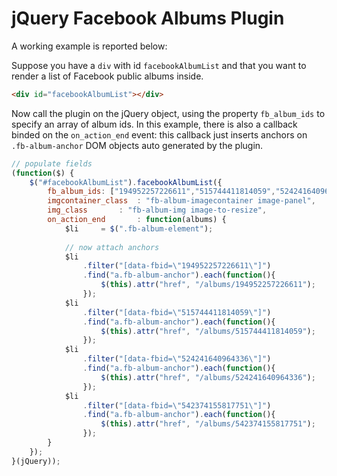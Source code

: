 # jQuery Facebook Albums Plugin

A working example is reported below:

Suppose you have a `div` with id `facebookAlbumList` and that you want to render a list of Facebook public albums inside.
```html
<div id="facebookAlbumList"></div>
```

Now call the plugin on the jQuery object, using the property `fb_album_ids` to specify an array of album ids.
In this example, there is also a callback binded on the `on_action_end` event: this callback just inserts anchors on `.fb-album-anchor` DOM objects auto generated by the plugin.

```javascript
// populate fields
(function($) {
	$("#facebookAlbumList").facebookAlbumList({
		fb_album_ids: ["194952257226611","515744411814059","524241640964336","542374155817751"],
		imgcontainer_class	: "fb-album-imagecontainer image-panel",
		img_class		: "fb-album-img image-to-resize",
		on_action_end		: function(albums) {				
			$li		= $(".fb-album-element");
		
			// now attach anchors
			$li
  				.filter("[data-fbid=\"194952257226611\"]")
  				.find("a.fb-album-anchor").each(function(){ 
  					$(this).attr("href", "/albums/194952257226611");
  				});
			$li
				.filter("[data-fbid=\"515744411814059\"]")
				.find("a.fb-album-anchor").each(function(){ 
					$(this).attr("href", "/albums/515744411814059");
				});
			$li
				.filter("[data-fbid=\"524241640964336\"]")
				.find("a.fb-album-anchor").each(function(){ 
					$(this).attr("href", "/albums/524241640964336");
				});
			$li
				.filter("[data-fbid=\"542374155817751\"]")
				.find("a.fb-album-anchor").each(function(){ 
					$(this).attr("href", "/albums/542374155817751");
				});
		}
	});
}(jQuery));
```
